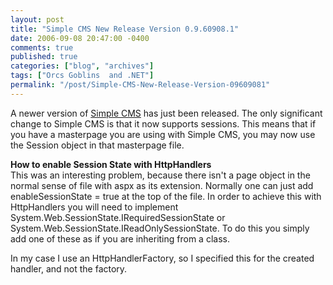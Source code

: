 ```yaml
---
layout: post
title: "Simple CMS New Release Version 0.9.60908.1"
date: 2006-09-08 20:47:00 -0400
comments: true
published: true
categories: ["blog", "archives"]
tags: ["Orcs Goblins  and .NET"]
permalink: "/post/Simple-CMS-New-Release-Version-09609081"
---
```

<!-- more -->

<p>A newer version of <a href="http://aspalliance.com/simplecms">Simple CMS</a> has just been released.&nbsp;The only significant change to Simple CMS is that it now supports sessions. This means that if you have a masterpage you are using with Simple CMS, you may now use the Session object in that masterpage file.</p>
<p><strong>How to enable Session State with HttpHandlers</strong><br />This was an interesting problem,&nbsp;because there isn't a page object in the normal sense of file with aspx as its extension. Normally one can just add enableSessionState = true at the top of the file. In order to achieve this with HttpHandlers you will need to implement System.Web.SessionState.IRequiredSessionState or System.Web.SessionState.IReadOnlySessionState. To do this you simply add one of these as if you are inheriting from a class.</p>
<p>In my case I use an HttpHandlerFactory, so I specified this for the created handler, and not the factory.</p>

